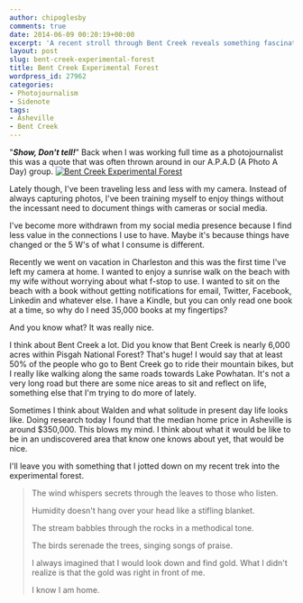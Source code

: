 ```yaml
---
author: chipoglesby
comments: true
date: 2014-06-09 00:20:19+00:00
excerpt: 'A recent stroll through Bent Creek reveals something fascinating. '
layout: post
slug: bent-creek-experimental-forest
title: Bent Creek Experimental Forest
wordpress_id: 27962
categories:
- Photojournalism
- Sidenote
tags:
- Asheville
- Bent Creek
---
```


"_**Show, Don't tell!**_" Back when I was working full time as a photojournalist this was a quote that was often thrown around in our A.P.A.D (A Photo A Day) group. [![Bent Creek Experimental Forest](https://storage.googleapis.com/www.chipoglesby.com/wp-content/uploads/2014/06/IMG_20140607_121401-300x181.jpg)](https://storage.googleapis.com/www.chipoglesby.com/wp-content/uploads/2014/06/IMG_20140607_121401.jpg)

Lately though, I've been traveling less and less with my camera. Instead of always capturing photos, I've been training myself to enjoy things without the incessant need to document things with cameras or social media.

I've become more withdrawn from my social media presence because I find less value in the connections I use to have. Maybe it's because things have changed or the 5 W's of what I consume is different.

Recently we went on vacation in Charleston and this was the first time I've left my camera at home. I wanted to enjoy a sunrise walk on the beach with my wife without worrying about what f-stop to use. I wanted to sit on the beach with a book without getting notifications for email, Twitter, Facebook, Linkedin and whatever else. I have a Kindle, but you can only read one book at a time, so why do I need 35,000 books at my fingertips?

And you know what? It was really nice.

I think about Bent Creek a lot. Did you know that Bent Creek is nearly 6,000 acres within Pisgah National Forest? That's huge! I would say that at least 50% of the people who go to Bent Creek go to ride their mountain bikes, but I really like walking along the same roads towards Lake Powhatan. It's not a very long road but there are some nice areas to sit and reflect on life, something else that I'm trying to do more of lately.

Sometimes I think about Walden and what solitude in present day life looks like. Doing research today I found that the median home price in Asheville is around $350,000. This blows my mind. I think about what it would be like to be in an undiscovered area that know one knows about yet, that would be nice.

I'll leave you with something that I jotted down on my recent trek into the experimental forest.


<blockquote>The wind whispers secrets through the leaves to those who listen.

Humidity doesn't hang over your head like a stifling blanket.

The stream babbles through the rocks in a methodical tone.

The birds serenade the trees, singing songs of praise.

I always imagined that I would look down and find gold. What I didn't realize is that the gold was right in front of me.

I know I am home.</blockquote>
